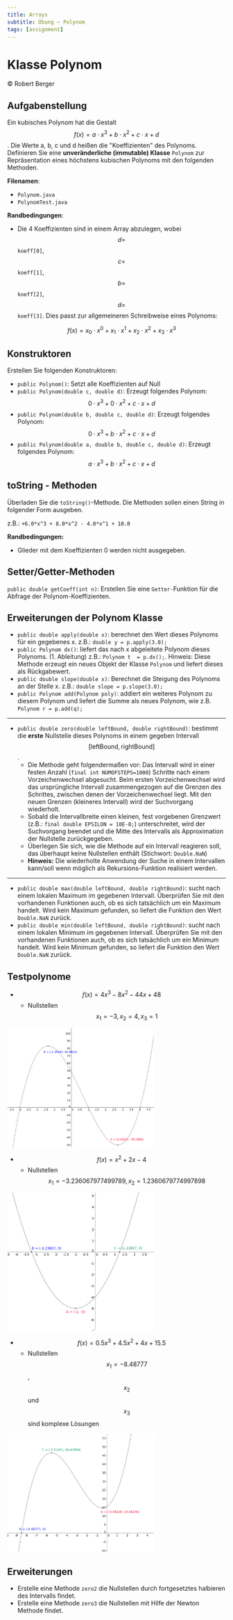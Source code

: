 ```yaml
---
title: Arrays
subtitle: Übung – Polynom
tags: [assignment]
---
```


<script src="https://cdn.mathjax.org/mathjax/latest/MathJax.js?config=TeX-AMS-MML_HTMLorMML" type="text/javascript"></script>


# Klasse Polynom

© Robert Berger

## Aufgabenstellung

 Ein kubisches Polynom hat die Gestalt $$f(x) = a \cdot x^3+b \cdot x^2+c \cdot x+d$$. Die Werte a, b, c und d heißen die "Koeffizienten" des Polynoms. Definieren Sie eine **unveränderliche (immutable) Klasse** `Polynom` zur Repräsentation eines höchstens kubischen Polynoms mit den folgenden Methoden.

**Filenamen**:

- `Polynom.java`
- `PolynomTest.java`

**Randbedingungen**:

- Die 4 Koeffizienten sind in einem Array abzulegen, wobei $$d=$$`koeff[0]`, $$c=$$`koeff[1]`, $$b=$$`koeff[2]`, $$d=$$`koeff[3]`. Dies passt zur allgemeineren Schreibweise eines Polynoms:
  
  $$f(x) = x_0 \cdot x^0 + x_1 \cdot x^1 + x_2 \cdot x^2 + x_3 \cdot x^3$$

## Konstruktoren

Erstellen Sie folgenden Konstruktoren:

- `public Polynom()`: Setzt alle Koeffizienten auf Null
- `public Polynom(double c, double d)`: Erzeugt folgendes Polynom: $$0 \cdot x^3+0 \cdot x^2+c \cdot x+d$$
- `public Polynom(double b, double c, double d)`: Erzeugt folgendes Polynom:  $$0 \cdot x^3+b \cdot x^2+c \cdot x+d$$
- `public Polynom(double a, double b, double c, double d)`: Erzeugt folgendes Polynom:  $$a \cdot x^3+b \cdot x^2+c \cdot x+d$$

 

## toString - Methoden 

Überladen Sie die `toString()`-Methode. Die Methoden sollen einen String in folgender Form ausgeben.

 z.B.: `+6.0*x^3 + 8.0*x^2 - 4.0*x^1 + 10.0`

**Randbedingungen:**
- Glieder mit dem Koeffizienten 0 werden nicht ausgegeben.

 

## Setter/Getter-Methoden

 `public double getCoeff(int n)`: Erstellen Sie eine `Getter-`Funktion für die Abfrage der Polynom-Koeffizienten.

 

## Erweiterungen der Polynom Klasse

- `public double apply(double x)`: berechnet den Wert dieses Polynoms für ein gegebenes x. z.B.: `double y = p.apply(3.0);`
- `public Polynom dx()`: liefert das nach x abgeleitete Polynom dieses Polynoms. (1. Ableitung) z.B.: `Polynom t  = p.dx();`. Hinweis: Diese Methode erzeugt ein neues Objekt der Klasse `Polynom` und liefert dieses als Rückgabewert.
- `public double slope(double x)`: Berechnet die Steigung des Polynoms an der Stelle x. z.B.: `double slope = p.slope(3.0);`
- `public Polynom add(Polynom poly)`: addiert ein weiteres Polynom zu diesem Polynom und liefert die Summe als neues Polynom, wie z.B. `Polynom r = p.add(q);`



---

- `public double zero(double leftBound, double rightBound)`: bestimmt die **erste** Nullstelle dieses Polynoms in einem gegeben Intervall $$[\text{leftBound},\text{rightBound}]$$. 
   - Die Methode geht folgendermaßen vor: Das Intervall wird in einer festen Anzahl (`final int NUMOFSTEPS=1000`) Schritte nach einem Vorzeichenwechsel abgesucht. Beim ersten Vorzeichenwechsel wird das ursprüngliche Intervall zusammengezogen auf die Grenzen des Schrittes, zwischen denen der Vorzeichenwechsel liegt. Mit den neuen Grenzen (kleineres Intervall) wird der Suchvorgang wiederholt.
   - Sobald die Intervallbreite einen kleinen, fest vorgebenen Grenzwert (z.B.: `final double EPSILON = 10E-8;`) unterschreitet, wird der Suchvorgang beendet und die Mitte des Intervalls als Approximation der Nullstelle zurückgegeben.
   - Überlegen Sie sich, wie die Methode auf ein Intervall reagieren soll, das überhaupt keine Nullstellen enthält (Stichwort: `Double.NaN`)
   - **Hinweis:** Die wiederholte Anwendung der Suche in einem Intervallen kann/soll wenn möglich als Rekursions-Funktion realisiert werden.  


---

- `public double max(double leftBound, double rightBound)`: sucht nach einem lokalen Maximum im gegebenen Intervall. Überprüfen Sie mit den vorhandenen Funktionen auch, ob es sich 
   tatsächlich um ein Maximum handelt. Wird kein Maximum gefunden, so liefert die Funktion den Wert `Double.NaN` zurück.
- `public double min(double leftBound, double rightBound)`: sucht nach einem lokalen Minimum im gegebenen Intervall. Überprüfen Sie mit den vorhandenen Funktionen auch, ob es sich 
   tatsächlich um ein Minimum handelt. Wird kein Minimum gefunden, so liefert die Funktion den Wert `Double.NaN` zurück.
   


## Testpolynome

- $$f(x) = 4 x ^3 -8x^2 -44x +48$$
  - Nullstellen  $$x_1 = -3, x_2 = 4, x_3 = 1$$

<img src="fig/PolyPlot1-6489747.png" alt="PolyPlot1" style="zoom:33%;" />

- $$f(x) = x^2 +2 x -4$$
  - Nullstellen  $$x_1 = -3.236067977499789, x_2 = 1.2360679774997898$$

<img src="fig/PolyPlot2.png" alt="PolyPlot2" style="zoom:33%;" />

- $$f(x) = 0.5 x ^3 + 4.5 x^2 +4x +15.5$$
  - Nullstellen  $$x_1 = -8.48777$$, $$x_2$$ und  $$x_3$$  sind komplexe Lösungen

<img src="fig/PolyPlot3.png" alt="PolyPlot3" style="zoom:33%;" />

## Erweiterungen

- Erstelle eine Methode `zero2` die Nullstellen durch fortgesetztes halbieren des Intervalls findet.
- Erstelle eine Methode `zero3` die Nullstellen mit Hilfe der Newton Methode findet.

 